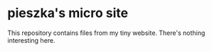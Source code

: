 # pieszka's micro site

This repository contains files from my tiny website. There's nothing interesting here.  